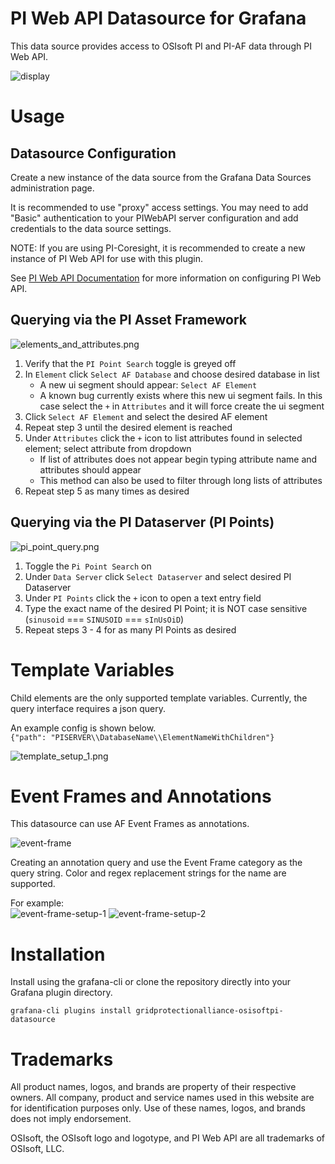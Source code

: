 # PI Web API Datasource for Grafana

This data source provides access to OSIsoft PI and PI-AF data through PI Web API.

![display](https://github.com/GridProtectionAlliance/osisoftpi-grafana/tree/master/docs/img/system_overview.png)

# Usage

## Datasource Configuration

Create a new instance of the data source from the Grafana Data Sources
administration page.

It is recommended to use "proxy" access settings.
You may need to add "Basic" authentication to your PIWebAPI
server configuration and add credentials to the data source settings.

NOTE: If you are using PI-Coresight, it is recommended to create a new
instance of PI Web API for use with this plugin.

See [PI Web API Documentation](https://docs.osisoft.com/bundle/pi-web-api)
for more information on configuring PI Web API.


## Querying via the PI Asset Framework

![elements_and_attributes.png](https://github.com/GridProtectionAlliance/osisoftpi-grafana/tree/master/docs/img/elements_and_attributes.png)

1. Verify that the `PI Point Search` toggle is greyed off
2. In `Element` click `Select AF Database` and choose desired database in list
    * A new ui segment should appear: `Select AF Element`
    * A known bug currently exists where this new ui segment fails. In this case select the `+` in `Attributes` and it will force create the ui segment
3. Click `Select AF Element` and select the desired AF element
4. Repeat step 3 until the desired element is reached
5. Under `Attributes` click the `+` icon to list attributes found in selected element; select attribute from dropdown
    * If list of attributes does not appear begin typing attribute name and attributes should appear
    * This method can also be used to filter through long lists of attributes
6. Repeat step 5 as many times as desired


## Querying via the PI Dataserver (PI Points)

![pi_point_query.png](https://github.com/GridProtectionAlliance/osisoftpi-grafana/tree/master/docs/img/pi_point_query.png)

1. Toggle the `Pi Point Search` on
2. Under `Data Server` click `Select Dataserver` and select desired PI Dataserver
3. Under `PI Points` click the `+` icon to open a text entry field
4. Type the exact name of the desired PI Point; it is NOT case sensitive (`sinusoid` === `SINUSOID` === `sInUsOiD`)
5. Repeat steps 3 - 4 for as many PI Points as desired


# Template Variables

Child elements are the only supported template variables.
Currently, the query interface requires a json query.

An example config is shown below.  
`{"path": "PISERVER\\DatabaseName\\ElementNameWithChildren"}`

![template_setup_1.png](https://github.com/GridProtectionAlliance/osisoftpi-grafana/tree/master/docs/img/template_setup_1.png)


# Event Frames and Annotations

This datasource can use AF Event Frames as annotations.

![event-frame](https://github.com/GridProtectionAlliance/osisoftpi-grafana/tree/master/docs/img/event_frame.png)

Creating an annotation query and use the Event Frame category as the query string.
Color and regex replacement strings for the name are supported.

For example:  
![event-frame-setup-1](https://github.com/GridProtectionAlliance/osisoftpi-grafana/tree/master/docs/img/event_frame_setup_1.png)
![event-frame-setup-2](https://github.com/GridProtectionAlliance/osisoftpi-grafana/tree/master/docs/img/event_frame_setup_2.png)  


# Installation

Install using the grafana-cli or clone the repository directly
into your Grafana plugin directory.

```
grafana-cli plugins install gridprotectionalliance-osisoftpi-datasource
```


# Trademarks

All product names, logos, and brands are property of their respective owners.
All company, product and service names used in this website are for identification purposes only.
Use of these names, logos, and brands does not imply endorsement.

OSIsoft, the OSIsoft logo and logotype, and PI Web API are all trademarks of OSIsoft, LLC.
